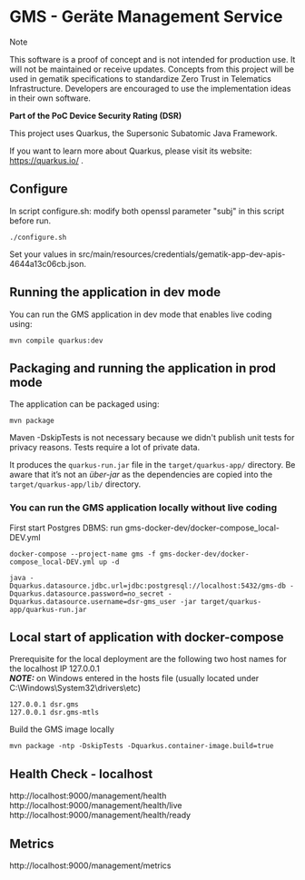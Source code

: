 # GMS - Geräte Management Service 

> [!NOTE]
> This software is a proof of concept and is not intended for production use. It will not be maintained or receive updates. Concepts from this project will be used in gematik specifications to standardize Zero Trust in Telematics Infrastructure. Developers are encouraged to use the implementation ideas in their own software.

**Part of the PoC Device Security Rating (DSR)**

This project uses Quarkus, the Supersonic Subatomic Java Framework.

If you want to learn more about Quarkus, please visit its website: https://quarkus.io/ .

## Configure
In script configure.sh: modify both openssl parameter "subj" in this script before run.
```shell script
./configure.sh
```
Set your values in src/main/resources/credentials/gematik-app-dev-apis-4644a13c06cb.json.


## Running the application in dev mode

You can run the GMS application in dev mode that enables live coding using:
```shell script
mvn compile quarkus:dev
```

## Packaging and running the application in prod mode

The application can be packaged using:
```shell script
mvn package
```
Maven -DskipTests is not necessary because we didn't publish unit tests for privacy reasons.
Tests require a lot of private data.

It produces the `quarkus-run.jar` file in the `target/quarkus-app/` directory.
Be aware that it’s not an _über-jar_ as the dependencies are copied into the `target/quarkus-app/lib/` directory.

### You can run the GMS application locally without live coding
First start Postgres DBMS: run gms-docker-dev/docker-compose_local-DEV.yml
```shell script
docker-compose --project-name gms -f gms-docker-dev/docker-compose_local-DEV.yml up -d
```

```shell script
java -Dquarkus.datasource.jdbc.url=jdbc:postgresql://localhost:5432/gms-db -Dquarkus.datasource.password=no_secret -Dquarkus.datasource.username=dsr-gms_user -jar target/quarkus-app/quarkus-run.jar
```

## Local start of application with docker-compose
Prerequisite for the local deployment are the following two host names for the localhost IP 127.0.0.1 <br> 
**_NOTE:_** on Windows entered in the hosts file (usually located under C:\Windows\System32\drivers\etc)
```
127.0.0.1 dsr.gms
127.0.0.1 dsr.gms-mtls
```

Build the GMS image locally
```shell script
mvn package -ntp -DskipTests -Dquarkus.container-image.build=true
```

## Health Check - localhost
http://localhost:9000/management/health         <br>
http://localhost:9000/management/health/live    <br>
http://localhost:9000/management/health/ready   <br>

## Metrics 
http://localhost:9000/management/metrics  

